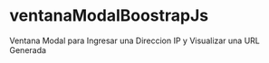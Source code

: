 # ventanaModalBoostrapJs
Ventana Modal para Ingresar una Direccion IP y Visualizar una URL Generada

